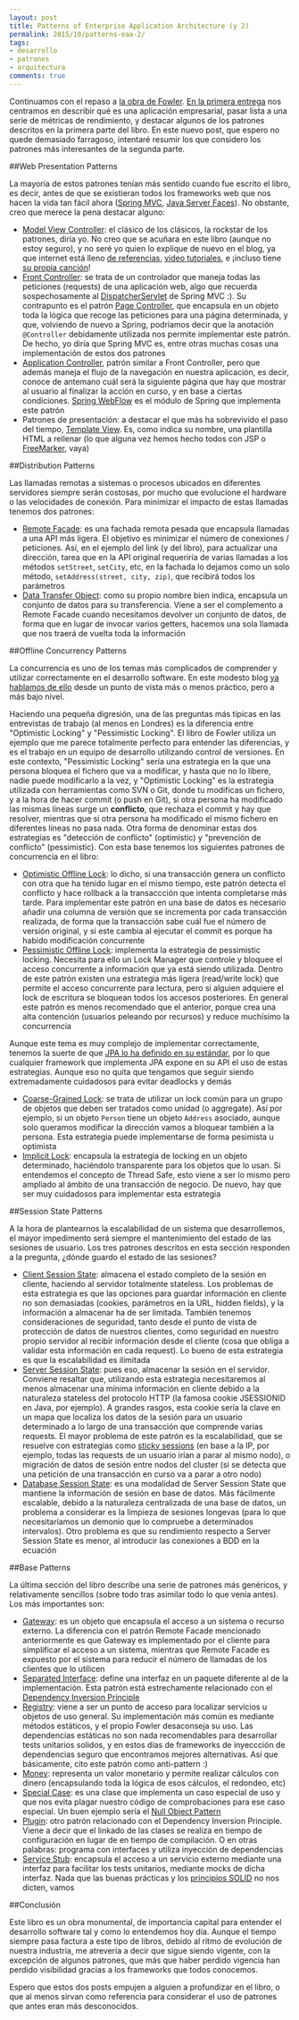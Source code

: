```yaml
---
layout: post
title: Patterns of Enterprise Application Architecture (y 2)
permalink: 2015/10/patterns-eaa-2/
tags:
- desarrollo
- patrones
- arquitectura
comments: true
---
```


Continuamos con el repaso a [la obra de Fowler](http://www.amazon.es/Enterprise-Application-Architecture-Addison-Wesley-Signature/dp/0321127420/ref=sr_1_1?ie=UTF8&qid=1443261882&sr=8-1&keywords=patterns+of+enterprise+application+architecture). [En la primera entrega](/2015/09/patterns-eaa-1) nos centramos en describir qué es una aplicación empresarial, pasar lista a una serie de métricas de rendimiento, y destacar algunos de los patrones descritos en la primera parte del libro. En este nuevo post, que espero no quede demasiado farragoso, intentaré resumir los que considero los patrones más interesantes de la segunda parte.

<!--break-->

##Web Presentation Patterns

La mayoría de estos patrones tenían más sentido cuando fue escrito el libro, es decir, antes de que se existieran todos los frameworks web que nos hacen la vida tan fácil ahora ([Spring MVC](http://docs.spring.io/spring-framework/docs/current/spring-framework-reference/html/mvc.html), [Java Server Faces](https://es.wikipedia.org/wiki/JavaServer_Faces)). No obstante, creo que merece la pena destacar alguno:

* [Model View Controller](http://martinfowler.com/eaaCatalog/modelViewController.html): el clásico de los clásicos, la rockstar de los patrones, diría yo. No creo que se acuñara en este libro (aunque no estoy seguro), y no seré yo quien lo explique de nuevo en el blog, ya que internet está lleno [de referencias](https://en.wikipedia.org/wiki/Model%E2%80%93view%E2%80%93controller), [video tutoriales](https://www.youtube.com/watch?v=qXRcVhWxuaU), e ¡incluso tiene [su propia canción](https://www.youtube.com/watch?v=YYvOGPMLVDo)!
* [Front Controller](http://martinfowler.com/eaaCatalog/frontController.html): se trata de un controlador que maneja todas las peticiones (requests) de una aplicación web, algo que recuerda sospechosamente al [DispatcherServlet](http://docs.spring.io/spring/docs/current/javadoc-api/org/springframework/web/servlet/DispatcherServlet.html) de Spring MVC :). Su contrapunto es el patrón [Page Controller](http://martinfowler.com/eaaCatalog/pageController.html), que encapsula en un objeto toda la lógica que recoge las peticiones para una página determinada, y que, volviendo de nuevo a Spring, podríamos decir que la anotación `@Controller` debidamente utilizada nos permite implementar este patrón. De hecho, yo diría que Spring MVC es, entre otras muchas cosas una implementación de estos dos patrones
* [Application Controller](http://martinfowler.com/eaaCatalog/applicationController.html), patrón similar a Front Controller, pero que además maneja el flujo de la navegación en nuestra aplicación, es decir, conoce de antemano cuál será la siguiente página que hay que mostrar al usuario al finalizar la acción en curso, y en base a ciertas condiciones. [Spring WebFlow](http://projects.spring.io/spring-webflow/) es el módulo de Spring que implementa este patrón
* Patrones de presentación: a destacar el que más ha sobrevivido el paso del tiempo, [Template View](http://martinfowler.com/eaaCatalog/templateView.html). Es, como indica su nombre, una plantilla HTML a rellenar (lo que alguna vez hemos hecho todos con JSP o [FreeMarker](http://freemarker.org/), vaya)

##Distribution Patterns

Las llamadas remotas a sistemas o procesos ubicados en diferentes servidores siempre serán costosas, por mucho que evolucione el hardware o las velocidades de conexión. Para minimizar el impacto de estas llamadas tenemos dos patrones:

* [Remote Facade](http://martinfowler.com/eaaCatalog/remoteFacade.html): es una fachada remota pesada que encapsula llamadas a una API más ligera. El objetivo es minimizar el número de conexiones / peticiones. Así, en el ejemplo del link (y del libro), para actualizar una dirección, tarea que en la API original requeriría de varias llamadas a los métodos `setStreet`, `setCity`, etc, en la fachada lo dejamos como un solo método, `setAddress(street, city, zip)`, que recibirá todos los parámetros
* [Data Transfer Object](http://martinfowler.com/eaaCatalog/dataTransferObject.html): como su propio nombre bien indica, encapsula un conjunto de datos para su transferencia. Viene a ser el complemento a Remote Facade cuando necesitamos devolver un conjunto de datos, de forma que en lugar de invocar varios getters, hacemos una sola llamada que nos traerá de vuelta toda la información

##Offline Concurrency Patterns

La concurrencia es uno de los temas más complicados de comprender y utilizar correctamente en el desarrollo software. En este modesto blog [ya hablamos de ello](/2015/05/multithreading-1) desde un punto de vista más o menos práctico, pero a más bajo nivel.

Haciendo una pequeña digresión, una de las preguntas más típicas en las entrevistas de trabajo (al menos en Londres) es la diferencia entre "Optimistic Locking" y "Pessimistic Locking". El libro de Fowler utiliza un ejemplo que me parece totalmente perfecto para entender las diferencias, y es el trabajo en un equipo de desarrollo utilizando control de versiones. En este contexto, "Pessimistic Locking" sería una estrategia en la que una persona bloquea el fichero que va a modificar, y hasta que no lo libere, nadie puede modificarlo a la vez, y "Optimistic Locking" es la estrategia utilizada con herramientas como SVN o Git, donde tu modificas un fichero, y a la hora de hacer commit (o push en Git), si otra persona ha modificado las mismas líneas surge un **conflicto**, que rechaza el commit y hay que resolver, mientras que si otra persona ha modificado el mismo fichero en diferentes líneas no pasa nada. Otra forma de denominar estas dos estrategias es "detección de conflicto" (optimistic) y "prevención de conflicto" (pessimistic). Con esta base tenemos los siguientes patrones de concurrencia en el libro:

* [Optimistic Offline Lock](http://martinfowler.com/eaaCatalog/optimisticOfflineLock.html): lo dicho, si una transacción genera un conflicto con otra que ha tenido lugar en el mismo tiempo, este patrón detecta el conflicto y hace rollback a la transaccción que intenta completarse más tarde. Para implementar este patrón en una base de datos es necesario añadir una columna de versión que se incrementa por cada transacción realizada, de forma que la transacción sabe cuál fue el número de versión original, y si este cambia al ejecutar el commit es porque ha habido modificación concurrente
* [Pessimistic Offline Lock](http://martinfowler.com/eaaCatalog/pessimisticOfflineLock.html): implementa la estrategia de pessimistic locking. Necesita para ello un Lock Manager que controle y bloquee el acceso concurrente a información que ya está siendo utilizada. Dentro de este patrón existen una estrategia más ligera (read/write lock) que permite el acceso concurrente para lectura, pero si alguien adquiere el lock de escritura se bloquean todos los accesos posteriores. En general este patrón es menos recomendado que el anterior, porque crea una alta contención (usuarios peleando por recursos) y reduce muchísimo la concurrencia

Aunque este tema es muy complejo de implementar correctamente, tenemos la suerte de que [JPA lo ha definido en su estándar](https://blogs.oracle.com/carolmcdonald/entry/jpa_2_0_concurrency_and), por lo que cualquier framework que implementa JPA expone en su API el uso de estas estrategias. Aunque eso no quita que tengamos que seguir siendo extremadamente cuidadosos para evitar deadlocks y demás

* [Coarse-Grained Lock](http://martinfowler.com/eaaCatalog/coarseGrainedLock.html): se trata de utilizar un lock común para un grupo de objetos que deben ser tratados como unidad (o aggregate). Así por ejemplo, si un objeto `Person` tiene un objeto `Address` asociado, aunque solo queramos modificar la dirección vamos a bloquear también a la persona. Esta estrategia puede implementarse de forma pesimista u optimista
* [Implicit Lock](http://martinfowler.com/eaaCatalog/implicitLock.html): encapsula la estrategia de locking en un objeto determinado, haciéndolo transparente para los objetos que lo usan. Si entendemos el concepto de Thread Safe, esto viene a ser lo mismo pero ampliado al ámbito de una transacción de negocio. De nuevo, hay que ser muy cuidadosos para implementar esta estrategia

##Session State Patterns

A la hora de plantearnos la escalabilidad de un sistema que desarrollemos, el mayor impedimento será siempre el mantenimiento del estado de las sesiones de usuario. Los tres patrones descritos en esta sección responden a la pregunta, ¿dónde guardo el estado de las sesiones?

* [Client Session State](http://martinfowler.com/eaaCatalog/clientSessionState.html): almacena el estado completo de la sesión en cliente, haciendo al servidor totalmente stateless. Los problemas de esta estrategia es que las opciones para guardar información en cliente no son demasiadas (cookies, parámetros en la URL, hidden fields), y la información a almacenar ha de ser limitada. También tenemos consideraciones de seguridad, tanto desde el punto de vista de protección de datos de nuestros clientes, como seguridad en nuestro propio servidor al recibir información desde el cliente (cosa que obliga a validar esta información en cada request). Lo bueno de esta estrategia es que la escalabilidad es ilimitada
* [Server Session State](http://martinfowler.com/eaaCatalog/serverSessionState.html): pues eso, almacenar la sesión en el servidor. Conviene resaltar que, utilizando esta estrategia necesitaremos al menos almacenar una mínima información en cliente debido a la naturaleza stateless del protocolo HTTP (la famosa cookie JSESSIONID en Java, por ejemplo). A grandes rasgos, esta cookie sería la clave en un mapa que localiza los datos de la sesión para un usuario determinado a lo largo de una transacción que comprende varias requests. El mayor problema de este patrón es la escalabilidad, que se resuelve con estrategias como [sticky sessions](http://stackoverflow.com/questions/10494431/sticky-and-non-sticky-sessions) (en base a la IP, por ejemplo, todas las requests de un usuario irían a parar al mismo nodo), o migración de datos de sesión entre nodos del cluster (si se detecta que una petición de una transacción en curso va a parar a otro nodo)
* [Database Session State](http://martinfowler.com/eaaCatalog/databaseSessionState.html): es una modalidad de Server Session State que mantiene la información de sesión en base de datos. Más fácilmente escalable, debido a la naturaleza centralizada de una base de datos, un problema a considerar es la limpieza de sesiones longevas (para lo que necesitaríamos un demonio que lo compruebe a determinados intervalos). Otro problema es que su rendimiento respecto a Server Session State es menor, al introducir las conexiones a BDD en la ecuación

##Base Patterns

La última sección del libro describe una serie de patrones más genéricos, y relativamente sencillos (sobre todo tras asimilar todo lo que venía antes). Los más importantes son:

* [Gateway](http://martinfowler.com/eaaCatalog/gateway.html): es un objeto que encapsula el acceso a un sistema o recurso externo. La diferencia con el patrón Remote Facade mencionado anteriormente es que Gateway es implementado por el cliente para simplificar el acceso a un sistema, mientras que Remote Facade es expuesto por el sistema para reducir el número de llamadas de los clientes que lo utilicen
* [Separated Interface](http://martinfowler.com/eaaCatalog/separatedInterface.html): define una interfaz en un paquete diferente al de la implementación. Esta patrón está estrechamente relacionado con el [Dependency Inversion Principle](/2015/03/principios-dependencias)
* [Registry](http://martinfowler.com/eaaCatalog/registry.html): viene a ser un punto de acceso para localizar servicios u objetos de uso general. Su implementación más común es mediante métodos estáticos, y el propio Fowler desaconseja su uso. Las dependencias estáticas no son nada recomendables para desarrollar tests unitarios solidos, y en estos días de frameworks de inyeccción de dependencias seguro que encontramos mejores alternativas. Así que básicamente, cito este patrón como anti-pattern :)
* [Money](http://martinfowler.com/eaaCatalog/money.html): representa un valor monetario y permite realizar cálculos con dinero (encapsulando toda la lógica de esos cálculos, el redondeo, etc)
* [Special Case](http://martinfowler.com/eaaCatalog/specialCase.html): es una clase que implementa un caso especial de uso y que nos evita plagar nuestro código de comprobaciones para ese caso especial. Un buen ejemplo sería el [Null Object Pattern](https://sourcemaking.com/design_patterns/null_object)
* [Plugin](http://martinfowler.com/eaaCatalog/plugin.html): otro patrón relacionado con el Dependency Inversion Principle. Viene a decir que el linkado de las clases se realiza en tiempo de configuración en lugar de en tiempo de compilación. O en otras palabras: programa con interfaces y utiliza inyección de dependencias
* [Service Stub](http://martinfowler.com/eaaCatalog/serviceStub.html): encapsula el acceso a un servicio externo mediante una interfaz para facilitar los tests unitarios, mediante mocks de dicha interfaz. Nada que las buenas prácticas y los [principios SOLID](https://en.wikipedia.org/wiki/SOLID_(object-oriented_design)) no nos dicten, vamos

##Conclusión

Este libro es un obra monumental, de importancia capital para entender el desarrollo software tal y como lo entendemos hoy día. Aunque el tiempo siempre pasa factura a este tipo de libros, debido al ritmo de evolución de nuestra industria, me atrevería a decir que sigue siendo vigente, con la excepción de algunos patrones, que más que haber perdido vigencia han perdido visibilidad gracias a los frameworks que todos conocemos.

Espero que estos dos posts empujen a alguien a profundizar en el libro, o que al menos sirvan como referencia para considerar el uso de patrones que antes eran más desconocidos.
